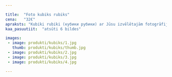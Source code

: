 ```yaml
---

title:  "Foto kubiks rubiks"
cena:   "32€"
apraksts: "Kubiki rubiki (кубики рубики) ar Jūsu izvēlētajām fotogrāfijām uz tā - melnbalti, krāsaini, ar uzrakstiem - kā sirds vēlas. Lieliska fotodāvana"
kaa_pasuutiit:  "atsūti 6 bildes"

images:
 - image: produkti/kubiks/1.jpg
   thumb: produkti/kubiks/thumb.jpg
 - image: produkti/kubiks/2.jpg
 - image: produkti/kubiks/3.jpg
 - image: produkti/kubiks/4.jpg

---
```

